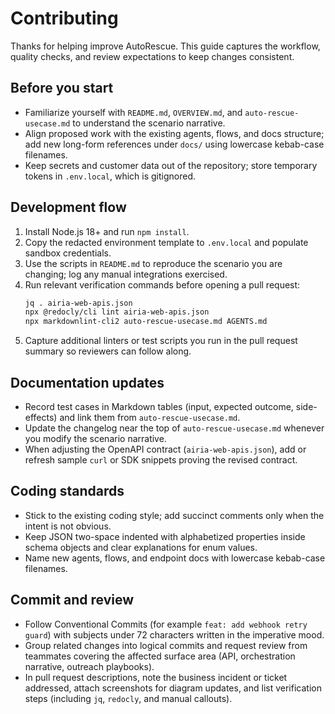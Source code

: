 # Contributing

Thanks for helping improve AutoRescue. This guide captures the workflow, quality checks, and review expectations to keep changes consistent.

## Before you start
- Familiarize yourself with `README.md`, `OVERVIEW.md`, and `auto-rescue-usecase.md` to understand the scenario narrative.
- Align proposed work with the existing agents, flows, and docs structure; add new long-form references under `docs/` using lowercase kebab-case filenames.
- Keep secrets and customer data out of the repository; store temporary tokens in `.env.local`, which is gitignored.

## Development flow
1. Install Node.js 18+ and run `npm install`.
2. Copy the redacted environment template to `.env.local` and populate sandbox credentials.
3. Use the scripts in `README.md` to reproduce the scenario you are changing; log any manual integrations exercised.
4. Run relevant verification commands before opening a pull request:
   ```bash
   jq . airia-web-apis.json
   npx @redocly/cli lint airia-web-apis.json
   npx markdownlint-cli2 auto-rescue-usecase.md AGENTS.md
   ```
5. Capture additional linters or test scripts you run in the pull request summary so reviewers can follow along.

## Documentation updates
- Record test cases in Markdown tables (input, expected outcome, side-effects) and link them from `auto-rescue-usecase.md`.
- Update the changelog near the top of `auto-rescue-usecase.md` whenever you modify the scenario narrative.
- When adjusting the OpenAPI contract (`airia-web-apis.json`), add or refresh sample `curl` or SDK snippets proving the revised contract.

## Coding standards
- Stick to the existing coding style; add succinct comments only when the intent is not obvious.
- Keep JSON two-space indented with alphabetized properties inside schema objects and clear explanations for enum values.
- Name new agents, flows, and endpoint docs with lowercase kebab-case filenames.

## Commit and review
- Follow Conventional Commits (for example `feat: add webhook retry guard`) with subjects under 72 characters written in the imperative mood.
- Group related changes into logical commits and request review from teammates covering the affected surface area (API, orchestration narrative, outreach playbooks).
- In pull request descriptions, note the business incident or ticket addressed, attach screenshots for diagram updates, and list verification steps (including `jq`, `redocly`, and manual callouts).

